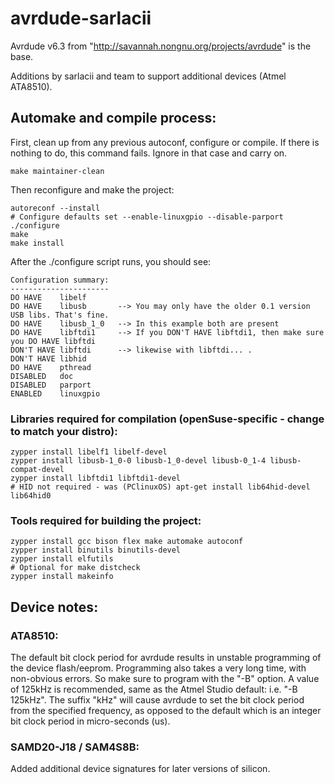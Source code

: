 # avrdude-sarlacii
Avrdude v6.3 from "http://savannah.nongnu.org/projects/avrdude" is the base.

Additions by sarlacii and team to support additional devices (Atmel ATA8510).

## Automake and compile process:

First, clean up from any previous autoconf, configure or compile.
If there is nothing to do, this command fails. Ignore in that case and carry on.

    make maintainer-clean

Then reconfigure and make the project:

    autoreconf --install
    # Configure defaults set --enable-linuxgpio --disable-parport
    ./configure
    make
    make install

After the ./configure script runs, you should see:

    Configuration summary:
    ----------------------
    DO HAVE    libelf
    DO HAVE    libusb       --> You may only have the older 0.1 version USB libs. That's fine.
    DO HAVE    libusb_1_0   --> In this example both are present
    DO HAVE    libftdi1     --> If you DON'T HAVE libftdi1, then make sure you DO HAVE libftdi
    DON'T HAVE libftdi      --> likewise with libftdi... .
    DON'T HAVE libhid
    DO HAVE    pthread
    DISABLED   doc
    DISABLED   parport
    ENABLED    linuxgpio

### Libraries required for compilation (openSuse-specific - change to match your distro):

    zypper install libelf1 libelf-devel
    zypper install libusb-1_0-0 libusb-1_0-devel libusb-0_1-4 libusb-compat-devel
    zypper install libftdi1 libftdi1-devel
    # HID not required - was (PClinuxOS) apt-get install lib64hid-devel lib64hid0
    
### Tools required for building the project:
    
    zypper install gcc bison flex make automake autoconf
    zypper install binutils binutils-devel
    zypper install elfutils
    # Optional for make distcheck
    zypper install makeinfo

## Device notes:

### ATA8510:

The default bit clock period for avrdude results in unstable programming of the device flash/eeprom. Programming also takes a very long time, with non-obvious errors. So make sure to program with the "-B" option. A value of 125kHz is recommended, same as the Atmel Studio default: i.e. "-B 125kHz". The suffix "kHz" will cause avrdude to set the bit clock period from the specified frequency, as opposed to the default which is an integer bit clock period in micro-seconds (us).

### SAMD20-J18 / SAM4S8B:

Added additional device signatures for later versions of silicon.
